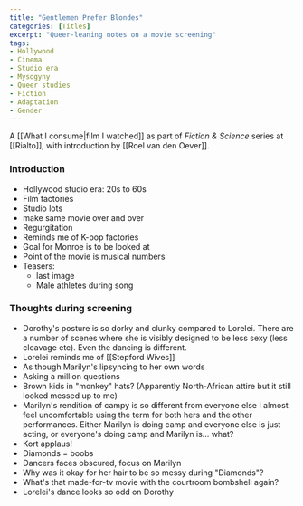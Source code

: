 ```yaml
---
title: "Gentlemen Prefer Blondes"
categories: [Titles]
excerpt: "Queer-leaning notes on a movie screening"
tags:
- Hollywood
- Cinema
- Studio era
- Mysogyny
- Queer studies
- Fiction
- Adaptation
- Gender
---
```

A [[What I consume|film I watched]] as part of _Fiction & Science_ series at [[Rialto]], with introduction by [[Roel van den Oever]].

### Introduction
- Hollywood studio era: 20s to 60s 
- Film factories
- Studio lots
- make same movie over and over
- Regurgitation 
- Reminds me of K-pop factories 
- Goal for Monroe is to be looked at
- Point of the movie is musical numbers
- Teasers:
	- last image
	- Male athletes during song

### Thoughts during screening
- Dorothy's posture is so dorky and clunky compared to Lorelei. There are a number of scenes where she is visibly designed to be less sexy (less cleavage etc). Even the dancing is different. 
- Lorelei reminds me of [[Stepford Wives]]
- As though Marilyn's lipsyncing to her own words
- Asking a million questions
- Brown kids in "monkey" hats? (Apparently North-African attire but it still looked messed up to me)
- Marilyn's rendition of campy is so different from everyone else I almost feel uncomfortable using the term for both hers and the other performances. Either Marilyn is doing camp and everyone else is just acting, or everyone's doing camp and Marilyn is... what?
- Kort applaus!
- Diamonds = boobs
- Dancers faces obscured, focus on Marilyn
- Why was it okay for her hair to be so messy during "Diamonds"?
- What's that made-for-tv movie with the courtroom bombshell again?
- Lorelei's dance looks so odd on Dorothy